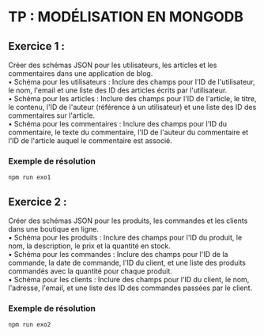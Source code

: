 # TP : MODÉLISATION EN MONGODB

## Exercice 1 :

Créer des schémas JSON pour les utilisateurs, les articles et les commentaires dans une application
de blog.  
• Schéma pour les utilisateurs : Inclure des champs pour l'ID de l'utilisateur, le nom, l'email et une liste des ID des articles écrits par l'utilisateur.  
• Schéma pour les articles : Inclure des champs pour l'ID de l'article, le titre, le contenu, l'ID de l'auteur (référence à un utilisateur) et une liste des ID des commentaires sur l'article.  
• Schéma pour les commentaires : Inclure des champs pour l'ID du commentaire, le texte du commentaire, l'ID de l'auteur du commentaire et l'ID de l'article auquel le commentaire est associé.

### Exemple de résolution
```
npm run exo1
```

## Exercice 2 :

Créer des schémas JSON pour les produits, les commandes et les clients dans une boutique en ligne.  
• Schéma pour les produits : Inclure des champs pour l'ID du produit, le nom, la description, le prix et la quantité en stock.  
• Schéma pour les commandes : Inclure des champs pour l'ID de la commande, la date de commande, l'ID du client, et une liste des produits commandés avec la quantité pour chaque produit.  
• Schéma pour les clients : Inclure des champs pour l'ID du client, le nom, l'adresse, l'email, et une liste des ID des commandes passées par le client.  

### Exemple de résolution
```
npm run exo2
```